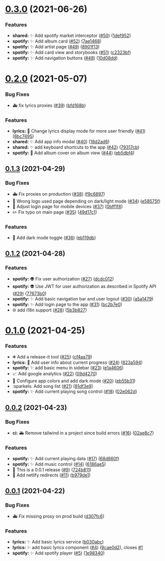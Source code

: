 # [0.3.0](https://github.com/ArturBa/spotify/compare/v0.2.0...v0.3.0) (2021-06-26)

### Features

- **shared:** :sparkles: Add spotify market interceptor ([#50](https://github.com/ArturBa/spotify/issues/50)) ([1def952](https://github.com/ArturBa/spotify/commit/1def952974661a25b88dbb2df4bd229e5d1f0a6b))
- **spotify:** :sparkles: Add album card ([#52](https://github.com/ArturBa/spotify/issues/52)) ([7ae1468](https://github.com/ArturBa/spotify/commit/7ae1468e1034eb6fc47fb43db910f0e4d3a51a83))
- **spotify:** :sparkles: Add artist page ([#49](https://github.com/ArturBa/spotify/issues/49)) ([8901f13](https://github.com/ArturBa/spotify/commit/8901f139b9e953e913b55025abb2176054fad644))
- **spotify:** :sparkles: Add card view and storybooks ([#51](https://github.com/ArturBa/spotify/issues/51)) ([c2323bf](https://github.com/ArturBa/spotify/commit/c2323bf4fcd01a792822ead0a0919590675ac11b))
- **spotify:** :sparkles: Add navigation buttons ([#48](https://github.com/ArturBa/spotify/issues/48)) ([10d08dd](https://github.com/ArturBa/spotify/commit/10d08ddabe0a3eb0aaa5bcb76d05483210ed339f))

# [0.2.0](https://github.com/ArturBa/spotify/compare/v0.1.3...v0.2.0) (2021-05-07)

### Bug Fixes

- :ambulance: fix lyrics proxies ([#39](https://github.com/ArturBa/spotify/issues/39)) ([bfd168b](https://github.com/ArturBa/spotify/commit/bfd168bc0fb4db418364c51a0ed272df744bcf75))

### Features

- **lyrics:** :lipstick: Change lyrics display mode for more user friendly ([#41](https://github.com/ArturBa/spotify/issues/41)) ([6bc7495](https://github.com/ArturBa/spotify/commit/6bc74959f5782735fa18de45a28968fbc714467a))
- **shared:** :sparkles: Add app info modal ([#40](https://github.com/ArturBa/spotify/issues/40)) ([18d2ad6](https://github.com/ArturBa/spotify/commit/18d2ad6dca05310e15fac5a07a6458c6f4b7b3cc))
- **shared:** :sparkles: add keyboard shortcuts to the app ([#42](https://github.com/ArturBa/spotify/issues/42)) ([79317cb](https://github.com/ArturBa/spotify/commit/79317cba7b05290158b2485af92acf210ac49460))
- **spotify:** :lipstick: Add album cover on album view ([#44](https://github.com/ArturBa/spotify/issues/44)) ([eb5dbf4](https://github.com/ArturBa/spotify/commit/eb5dbf448aef9dfc362d16a3d63c67e1a9a266b3))

## [0.1.3](https://github.com/ArturBa/spotify/compare/v0.1.2...v0.1.3) (2021-04-29)

### Bug Fixes

- :ambulance: Fix proxies on production ([#38](https://github.com/ArturBa/spotify/issues/38)) ([f9c6897](https://github.com/ArturBa/spotify/commit/f9c6897fad41776082503c4db457dad9a232c62f))
- :bug: Wrong logo used page depending on dark/light mode ([#34](https://github.com/ArturBa/spotify/issues/34)) ([e58575f](https://github.com/ArturBa/spotify/commit/e58575f3f50f8c88114a616d02e5e8cffe3f921a))
- :lipstick: Adjust login page for mobile devices ([#37](https://github.com/ArturBa/spotify/issues/37)) ([0bff1f8](https://github.com/ArturBa/spotify/commit/0bff1f8270e168bb2ddae020ade841be46d7a7b9))
- :pencil2: Fix typo on main page ([#35](https://github.com/ArturBa/spotify/issues/35)) ([49d17c1](https://github.com/ArturBa/spotify/commit/49d17c1a9ace7fc9851a965c896cebc83861734c))

### Features

- :lipstick: Add dark mode toggle ([#36](https://github.com/ArturBa/spotify/issues/36)) ([eb119db](https://github.com/ArturBa/spotify/commit/eb119db4b22685d48f9cbdc7bf9b3a347633ba89))

## [0.1.2](https://github.com/ArturBa/spotify/compare/v0.1.0...v0.1.2) (2021-04-28)

### Features

- **spotify:** :alien: Fix user authorization ([#27](https://github.com/ArturBa/spotify/issues/27)) ([dcdc012](https://github.com/ArturBa/spotify/commit/dcdc0125b4cff9a736024298db76489f9e1e0f90))
- **spotify:** :alien: Use JWT for user authorization as described in Spotify API ([#29](https://github.com/ArturBa/spotify/issues/29)) ([77673b0](https://github.com/ArturBa/spotify/commit/77673b0d06e664556b5ed1b5442bc8f66c137f53))
- **spotify:** :sparkles: Add basic navigation bar and user logout ([#30](https://github.com/ArturBa/spotify/issues/30)) ([a5a1479](https://github.com/ArturBa/spotify/commit/a5a14794d733ea3dbb8894ab8c5aa43f9749eb60))
- **spotify:** :sparkles: Add login page to the app ([#31](https://github.com/ArturBa/spotify/issues/31)) ([bc2b7e0](https://github.com/ArturBa/spotify/commit/bc2b7e0503a29b884a0637d7476f630e3af49c3a))
- :globe_with_meridians: add i18n support ([#28](https://github.com/ArturBa/spotify/issues/28)) ([5b3b827](https://github.com/ArturBa/spotify/commit/5b3b8272be115400703797446bdfa3598e05342c))

# [0.1.0](https://github.com/ArturBa/spotify/compare/v0.0.2...v0.1.0) (2021-04-25)

### Features

- :heavy_plus_sign: Add a release-it tool ([#25](https://github.com/ArturBa/spotify/issues/25)) ([cf4aa79](https://github.com/ArturBa/spotify/commit/cf4aa79c46e7eb445db1dbe7b448dae47e52b978))
- **lyrics:** :lipstick: Add user info about current progress ([#24](https://github.com/ArturBa/spotify/issues/24)) ([823a594](https://github.com/ArturBa/spotify/commit/823a594a6282f4127e54aabcddc5c57c31ac96ad))
- **spotify:** :sparkles: add basic menu in sidebar ([#23](https://github.com/ArturBa/spotify/issues/23)) ([e1a4606](https://github.com/ArturBa/spotify/commit/e1a4606db5942038ee32bd7304126f1d369be734))
- :chart_with_upwards_trend: Add google analytics ([#22](https://github.com/ArturBa/spotify/issues/22)) ([09d4270](https://github.com/ArturBa/spotify/commit/09d4270474f7170b5e32b507648e707dce96bc6e))
- :lipstick: Configure app colors and add dark mode ([#20](https://github.com/ArturBa/spotify/issues/20)) ([eb55b31](https://github.com/ArturBa/spotify/commit/eb55b312a65568c3ddfe8f2bb3e102368e65638e))
- :sparkels: Add song list ([#21](https://github.com/ArturBa/spotify/issues/21)) ([81df3e9](https://github.com/ArturBa/spotify/commit/81df3e9bc82cfb9479e0322499ba3d0b6f2c15b1))
- **spotify:** :sparkles: Add current playing song control ([#18](https://github.com/ArturBa/spotify/issues/18)) ([02e062d](https://github.com/ArturBa/spotify/commit/02e062d41e6352cf6c398933cc63ec2620147709))

## [0.0.2](https://github.com/ArturBa/spotify/compare/v0.0.2...v0.1.0) (2021-04-23)

### Bug Fixes

- **ci:** :ambulance: Remove tailwind in a project since build errors ([#16](https://github.com/ArturBa/spotify/issues/16)) ([02ae8c7](https://github.com/ArturBa/spotify/commit/02ae8c772b60043809637477cf7b40730507b116))

### Features

- **spotify:** :sparkles: Add current playing data ([#17](https://github.com/ArturBa/spotify/issues/17)) ([68d860f](https://github.com/ArturBa/spotify/commit/68d860f1427600b2ae65e98f5904761f32548058))
- **spotify:** :sparkles: Add music control ([#14](https://github.com/ArturBa/spotify/issues/14)) ([6186ae5](https://github.com/ArturBa/spotify/commit/6186ae56211661d8e348463a6d86a77d556ab6f8))
- :bookmark: This is a 0.0.1 release ([#9](https://github.com/ArturBa/spotify/issues/9)) ([724b811](https://github.com/ArturBa/spotify/commit/724b81175c495281d456b6b8fb9d0d59461dc651))
- :rocket: Add netlify redirects ([#11](https://github.com/ArturBa/spotify/issues/11)) ([b979de1](https://github.com/ArturBa/spotify/commit/b979de19698457ed2b297ebbcfda849093a279b6))

## [0.0.1](https://github.com/ArturBa/spotify/compare/v0.0.2...v0.1.0) (2021-04-22)

### Bug Fixes

- :ambulance: Fix missing proxy on prod build ([d307fc6](https://github.com/ArturBa/spotify/commit/d307fc617f70cdec0d17a0373e08746686547d42))

### Features

- **lyrics:** :sparkles: Add basic lyrics service ([b030abc](https://github.com/ArturBa/spotify/commit/b030abcca9bc84874af7d69e2ce9279e8d67d349))
- **lyrics:** ✨ add basic lyrics component ([#4](https://github.com/ArturBa/spotify/issues/4)) ([9cae0d2](https://github.com/ArturBa/spotify/commit/9cae0d2d4c368c6685d5c4e34df4dc405fba053c)), closes [#1](https://github.com/ArturBa/spotify/issues/1)
- **spotify:** :sparkles: Add spotify player ([#5](https://github.com/ArturBa/spotify/issues/5)) ([1e98340](https://github.com/ArturBa/spotify/commit/1e98340c2d9416e11277dff2d4c9edee7da803db))
